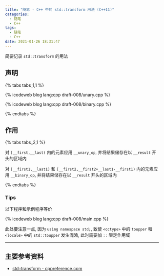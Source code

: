 ```yaml
---
title: "随笔 - C++ 中的 std::transform 用法 (C++11)"
categories:
  - 随笔
  - C++
tags:
  - 随笔
  - C++
date: 2021-01-26 18:31:47
---
```


简要记录 `std::transform` 的用法

<!-- more -->

## 声明

{% tabs tabs_1,1 %}

<!-- tab 一元 -->

{% icodeweb blog lang:cpp draft-008/unary.cpp %}

<!-- endtab -->
<!-- tab 二元 -->

{% icodeweb blog lang:cpp draft-008/binary.cpp %}

<!-- endtab -->

{% endtabs %}

## 作用

{% tabs tabs_2,1 %}

<!-- tab 一元 -->

对 `[__first,__last)` 内的元素应用 `__unary_op`, 并将结果储存在以 `__result` 开头的区域内

<!-- endtab -->
<!-- tab 二元 -->

对 `[__first1,__last1)` 和 `[__first2,__first2+__last1-__first1)` 内的元素应用 `__binary_op`, 并将结果储存在以 `__result` 开头的区域内

<!-- endtab -->

{% endtabs %}

### Tips

以下程序和示例程序等价

{% icodeweb blog lang:cpp draft-008/main.cpp %}

此处要注意一点, 因为 `using namespace std;`, 致使 `<cctype>` 中的 `toupper` 和 `<locale>` 中的 `std::toupper` 发生混淆, 此时需要加 `::` 限定作用域

---

## 主要参考资料

- [std::transform - cppreference.com](https://en.cppreference.com/w/cpp/algorithm/transform)
